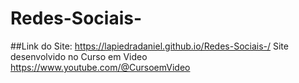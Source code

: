 # Redes-Sociais-


##Link do Site: https://lapiedradaniel.github.io/Redes-Sociais-/
Site desenvolvido no Curso em Video https://www.youtube.com/@CursoemVideo

